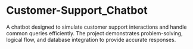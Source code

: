 # Customer-Support_Chatbot
A chatbot designed to simulate customer support interactions and handle common queries efficiently. The project demonstrates problem-solving, logical flow, and database integration to provide accurate responses.
